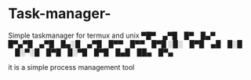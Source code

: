 # Task-manager-
Simple taskmanager for termux and unix
▀█▀ ▄▀█ █▀ █▄▀   █▀▄▀█ ▄▀█ █▄░█ ▄▀█ █▀▀ █▀▀ █▀█
░█░ █▀█ ▄█ █░█   █░▀░█ █▀█ █░▀█ █▀█ █▄█ ██▄ █▀▄

it is a simple process management tool
